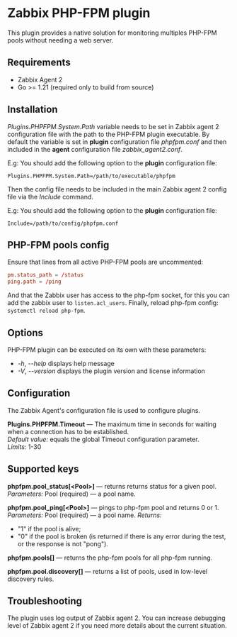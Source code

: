 # Zabbix PHP-FPM plugin
This plugin provides a native solution for monitoring multiples PHP-FPM pools without needing a web server.

## Requirements
- Zabbix Agent 2
- Go >= 1.21 (required only to build from source)

## Installation
*Plugins.PHPFPM.System.Path* variable needs to be set in Zabbix agent 2 configuration file with the path to the
PHP-FPM plugin executable. By default the variable is set in **plugin** configuration file *phpfpm.conf* and then
included in the **agent** configuration file *zabbix_agent2.conf*.

E.g:
You should add the following option to the **plugin** configuration file:

    Plugins.PHPFPM.System.Path=/path/to/executable/phpfpm

Then the config file needs to be included in the main Zabbix agent 2 config file via the *Include* command.

E.g:
You should add the following option to the **plugin** configuration file:

    Include=/path/to/config/phpfpm.conf

## PHP-FPM pools config

Ensure that lines from all active PHP-FPM pools are uncommented:

```conf
pm.status_path = /status
ping.path = /ping
```

And that the Zabbix user has access to the php-fpm socket, for this you can add the zabbix user to `listen.acl_users`.
Finally, reload php-fpm config: `systemctl reload php-fpm`.

## Options
PHP-FPM plugin can be executed on its own with these parameters:
* *-h*, *--help* displays help message
* *-V*, *--version* displays the plugin version and license information

## Configuration
The Zabbix Agent's configuration file is used to configure plugins.

**Plugins.PHPFPM.Timeout** — The maximum time in seconds for waiting when a connection has to be established.  
*Default value:* equals the global Timeout configuration parameter.  
*Limits:* 1-30

## Supported keys
**phpfpm.pool_status[\<Pool\>]** — returns returns status for a given pool.
*Parameters:*
Pool (required) — a pool name.

**phpfpm.pool_ping[\<Pool\>]** — pings to php-fpm pool and returns 0 or 1.
*Parameters:*
Pool (required) — a pool name.
*Returns:*
- "1" if the pool is alive;
- "0" if the pool is broken (is returned if there is any error during the test, or the response is not "pong").

**phpfpm.pools[]** — returns the php-fpm pools for all php-fpm running.

**phpfpm.pool.discovery[]** — returns a list of pools, used in low-level discovery rules.

## Troubleshooting
The plugin uses log output of Zabbix agent 2. You can increase debugging level of Zabbix agent 2 if you need more details about the current situation.
